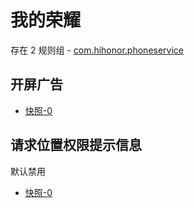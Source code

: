 # 我的荣耀

存在 2 规则组 - [com.hihonor.phoneservice](/src/apps/com.hihonor.phoneservice.ts)

## 开屏广告

- [快照-0](https://i.gkd.li/import/13523578)

## 请求位置权限提示信息

默认禁用

- [快照-0](https://i.gkd.li/import/12783134)
